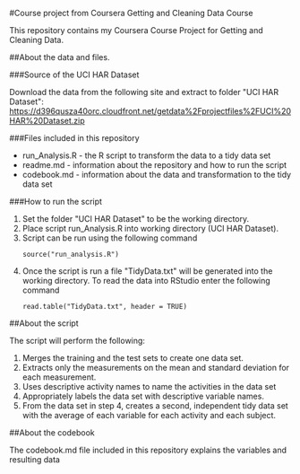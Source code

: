 #Course project from Coursera Getting and Cleaning Data Course

This repository contains my Coursera Course Project for Getting and Cleaning Data.

##About the data and files.

###Source of the UCI HAR Dataset

Download the data from the following site and extract to folder "UCI HAR Dataset":
https://d396qusza40orc.cloudfront.net/getdata%2Fprojectfiles%2FUCI%20HAR%20Dataset.zip

###Files included in this repository

* run_Analysis.R - the R script to transform the data to a tidy data set  
* readme.md - information about the repository and how to run the script  
* codebook.md - information about the data and transformation to the tidy data set  

###How to run the script

1. Set the folder "UCI HAR Dataset" to be the working directory.
2. Place script run_Analysis.R into working directory (UCI HAR Dataset).
3. Script can be run using the following command
    ```
    source("run_analysis.R")
    ```
4. Once the script is run a file "TidyData.txt" will be generated into the working directory. To read the data into RStudio enter the following command
    ```{r}
    read.table("TidyData.txt", header = TRUE)
    ```

##About the script

The script will perform the following:

1. Merges the training and the test sets to create one data set.
2. Extracts only the measurements on the mean and standard deviation for each measurement. 
3. Uses descriptive activity names to name the activities in the data set
4. Appropriately labels the data set with descriptive variable names. 
5. From the data set in step 4, creates a second, independent tidy data set with the average of each variable for each activity and each subject.

##About the codebook

The codebook.md file included in this repository explains the variables and resulting data